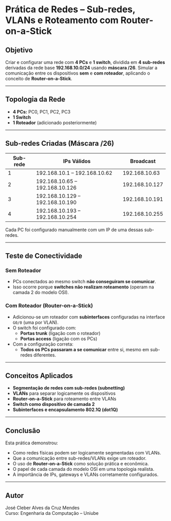 # Prática de Redes – Sub-redes, VLANs e Roteamento com Router-on-a-Stick

## Objetivo

Criar e configurar uma rede com **4 PCs** e **1 switch**, dividida em **4 sub-redes** derivadas da rede base **192.168.10.0/24** usando **máscara /26**. Simular a comunicação entre os dispositivos **sem** e **com roteador**, aplicando o conceito de **Router-on-a-Stick**.

---

## Topologia da Rede

- **4 PCs:** PC0, PC1, PC2, PC3  
- **1 Switch**  
- **1 Roteador** (adicionado posteriormente)

---

## Sub-redes Criadas (Máscara /26)

| Sub-rede | IPs Válidos                    | Broadcast          |
|----------|--------------------------------|--------------------|
| 1        | 192.168.10.1 – 192.168.10.62    | 192.168.10.63      |
| 2        | 192.168.10.65 – 192.168.10.126  | 192.168.10.127     |
| 3        | 192.168.10.129 – 192.168.10.190 | 192.168.10.191     |
| 4        | 192.168.10.193 – 192.168.10.254 | 192.168.10.255     |

Cada PC foi configurado manualmente com um IP de uma dessas sub-redes.

---

## Teste de Conectividade

### Sem Roteador
- PCs conectados ao mesmo switch **não conseguiram se comunicar**.
- Isso ocorre porque **switches não realizam roteamento** (operam na camada 2 do modelo OSI).

### Com Roteador (Router-on-a-Stick)
- Adicionou-se um roteador com **subinterfaces** configuradas na interface `G0/0` (uma por VLAN).
- O switch foi configurado com:
  - **Portas trunk** (ligação com o roteador)
  - **Portas access** (ligação com os PCs)
- Com a configuração correta:
  - **Todos os PCs passaram a se comunicar** entre si, mesmo em sub-redes diferentes.

---

## Conceitos Aplicados

- **Segmentação de redes com sub-redes (subnetting)**
- **VLANs** para separar logicamente os dispositivos
- **Router-on-a-Stick** para roteamento entre VLANs
- **Switch como dispositivo de camada 2**
- **Subinterfaces e encapsulamento 802.1Q (dot1Q)**

---

## Conclusão

Esta prática demonstrou:

- Como redes físicas podem ser logicamente segmentadas com VLANs.
- Que a comunicação entre sub-redes/VLANs exige um roteador.
- O uso de **Router-on-a-Stick** como solução prática e econômica.
- O papel de cada camada do modelo OSI em uma topologia realista.
- A importância de IPs, gateways e VLANs corretamente configurados.

---

## Autor
José Cleber Alves da Cruz Mendes  
Curso: Engenharia da Computação – Uniube
